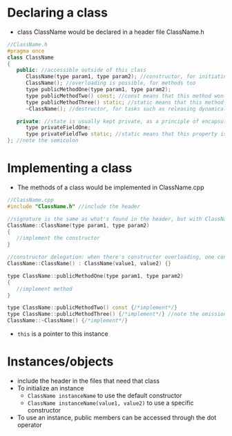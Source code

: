 # Declaring a class
- class ClassName would be declared in a header file ClassName.h
```cpp
//ClassName.h
#pragma once
class ClassName
{
   public: //accessible outside of this class
      ClassName(type param1, type param2); //constructor, for initiating an instance.  no return type
      ClassName(); //overloading is possible, for methods too
      type publicMethodOne(type param1, type param2);
      type publicMethodTwo() const; //const means that this method won't modify any states.  compiler enforced
      type publicMethodThree() static; //static means that this method is not associated with any instance scope, and can only access the static scope
      ~ClassName(); //destructor, for tasks such as releasing dynamically allocated memory that this object used.  automatically called when an instance is no longer referencable

   private: //state is usually kept private, as a principle of encapsulation.  accessible only in this class
      type privateFieldOne;
      type privateFieldTwo static; //static means that this property is not associated with any specific instance; it's shared with the class
}; //note the semicolon
```

# Implementing a class
- The methods of a class would be implemented in ClassName.cpp
```cpp
//ClassName.cpp
#include "ClassName.h" //include the header

//signature is the same as what's found in the header, but with ClassName:: namespace
ClassName::ClassName(type param1, type param2)
{
   //implement the constructor
}

//constructor delegation: when there's constructor overloading, one constructor can call another constructor
ClassName::ClassName() : ClassName(value1, value2) {}

type ClassName::publicMethodOne(type param1, type param2)
{
   //implement method
}

type ClassName::publicMethodTwo() const {/*implement*/}
type ClassName::publicMethodThree() {/*implement*/} //note the omission of `static` keyword in implementation
ClassName::~ClassName() {/*implement*/}
```
- `this` is a pointer to this instance

# Instances/objects
- include the header in the files that need that class
- To initialize an instance
  - `ClassName instanceName` to use the default constructor
  - `ClassName instanceName(value1, value2)` to use a specific constructor
- To use an instance, public members can be accessed through the dot operator
